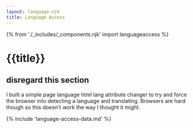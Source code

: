 ```yaml
---
layout: language.njk
title: Language Access
---
```

{% from './_includes/_components.njk' import languageaccess %} 

<script>
var translatebanner = document.getElementById('nygov-universal-navigation');
translatebanner.insertAdjacentHTML('afterbegin', '<div id="translate-banner" class="relative top-0 p-4 bg-ny-dark z-auto w-full"><div class="flex justify-center"><span class="font-bold text-white">This page is available in other languages</span><label class="nys-label font-bold text-white ml-6" for="langs">Translate this page into</label><div class="nys-combo-box rounded mx-2 bg-white"><select class="usa-select bg-white" name="languages" id="langs"><option value>Select a language</option><option value="en">English</option><option value="fr">French</option><option value="es">Spanish</option></select></div><button id="close" class="font-bold text-white ml-8">X</button></div></div>');
document.getElementById("langs").addEventListener("change", changelang);
function changelang() {
  var x = document.getElementById("langs").value;
  document.documentElement.setAttribute("lang", x);
}
document.getElementById("close").addEventListener("click", closetranslate);
function closetranslate () {
  document.getElementById("translate-banner").style.display = "none";
}
</script>



# {{title}}



## disregard this section

I built a simple page language html lang attribute changer to try and force the browser into detecting a language and translating. Browsers are hard though so this doesn't work the way I thought it might.
<!-- 
<div id="translate-banner" class="relative top-0 p-4 bg-ny-dark z-auto w-full">
<div class="flex justify-center">
<span class="font-bold text-white "> This page is available in other languages</span>
<label class="nys-label font-bold text-white ml-6" for="langs">Translate this page into</label>
<div class="nys-combo-box rounded mx-2 bg-white">
  <select class="usa-select bg-white" name="languages" id="langs">
    <option value>Select a language</option>
    <option value="en">English</option>
    <option value="fr">French</option>
    <option value="es">Spanish</option>
  </select>
  </div>
  <button id="close" class="font-bold text-white ml-8"> X </button>
  </div>
  </div>
  
  <script>
  document.getElementById("langs").addEventListener("change", changelang);
function changelang() {
  var x = document.getElementById("langs").value;
  document.documentElement.setAttribute("lang", x);
}
</script> -->


{% include 'language-access-data.md' %} 
<div class="h-48" data-purposelabel="a spacer for demo yo"> </div>